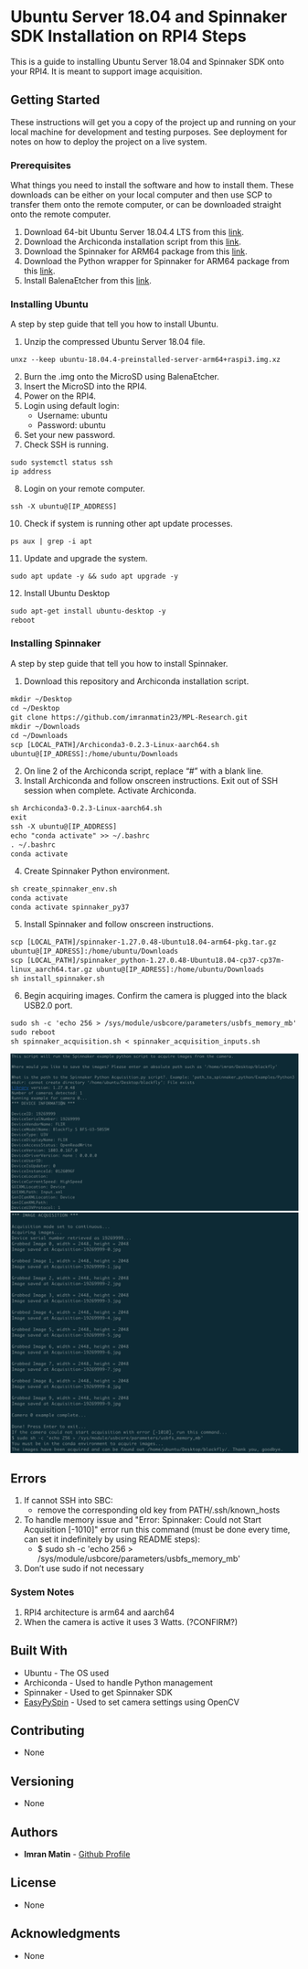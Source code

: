# Ubuntu Server 18.04 and Spinnaker SDK Installation on RPI4 Steps

This is a guide to installing Ubuntu Server 18.04 and Spinnaker SDK onto your RPI4. It is meant to support
image acquisition.

## Getting Started

These instructions will get you a copy of the project up and running on your local machine for development and testing purposes. See deployment for notes on how to deploy the project on a live system.

### Prerequisites

What things you need to install the software and how to install them. These downloads can be either on your local computer
and then use SCP to transfer them onto the remote computer, or can be downloaded straight onto the remote computer.

1. Download 64-bit Ubuntu Server 18.04.4 LTS from this [link](https://ubuntu.com/download/raspberry-pi/thank-you?version=18.04.4&architecture=arm64+raspi3).
2. Download the Archiconda installation script from this [link](https://github.com/Archiconda/build-tools/releases).
3. Download the Spinnaker for ARM64 package from this [link](https://flir.app.boxcn.net/v/SpinnakerSDK/file/546291925389).
4. Download the Python wrapper for Spinnaker for ARM64 package from this [link](https://flir.app.boxcn.net/v/SpinnakerSDK/file/546280393001).
5. Install BalenaEtcher from this [link](https://www.balena.io/etcher/).


### Installing Ubuntu

A step by step guide that tell you how to install Ubuntu.

1. Unzip the compressed Ubuntu Server 18.04 file.
```
unxz --keep ubuntu-18.04.4-preinstalled-server-arm64+raspi3.img.xz
```
2. Burn the .img onto the MicroSD using BalenaEtcher.
3. Insert the MicroSD into the RPI4.
4. Power on the RPI4.
5. Login using default login:
    - Username: ubuntu
    - Password: ubuntu
6. Set your new password.
7. Check SSH is running.
```
sudo systemctl status ssh
ip address
```
8. Login on your remote computer.
```
ssh -X ubuntu@[IP_ADDRESS]
```
10. Check if system is running other apt update processes.
```
ps aux | grep -i apt
```
11. Update and upgrade the system.
```
sudo apt update -y && sudo apt upgrade -y
```
12. Install Ubuntu Desktop
```
sudo apt-get install ubuntu-desktop -y
reboot
```


### Installing Spinnaker

A step by step guide that tell you how to install Spinnaker.

1. Download this repository and Archiconda installation script.
```
mkdir ~/Desktop
cd ~/Desktop
git clone https://github.com/imranmatin23/MPL-Research.git
mkdir ~/Downloads
cd ~/Downloads
scp [LOCAL_PATH]/Archiconda3-0.2.3-Linux-aarch64.sh ubuntu@[IP_ADRESS]:/home/ubuntu/Downloads 
```
2. On line 2 of the Archiconda script, replace “#” with a blank line.
3. Install Archiconda and follow onscreen instructions. Exit out of SSH session when complete. Activate Archiconda.
```
sh Archiconda3-0.2.3-Linux-aarch64.sh
exit
ssh -X ubuntu@[IP_ADDRESS]
echo "conda activate" >> ~/.bashrc
. ~/.bashrc
conda activate
```
4. Create Spinnaker Python environment.
```
sh create_spinnaker_env.sh
conda activate
conda activate spinnaker_py37
```
5. Install Spinnaker and follow onscreen instructions.
```
scp [LOCAL_PATH]/spinnaker-1.27.0.48-Ubuntu18.04-arm64-pkg.tar.gz ubuntu@[IP_ADRESS]:/home/ubuntu/Downloads
scp [LOCAL_PATH]/spinnaker_python-1.27.0.48-Ubuntu18.04-cp37-cp37m-linux_aarch64.tar.gz ubuntu@[IP_ADRESS]:/home/ubuntu/Downloads
sh install_spinnaker.sh
```
6. Begin acquiring images. Confirm the camera is plugged into the black USB2.0 port.
```
sudo sh -c 'echo 256 > /sys/module/usbcore/parameters/usbfs_memory_mb'
sudo reboot
sh spinnaker_acquisition.sh < spinnaker_acquisition_inputs.sh
```

![Example Camera Acquisition Output 1](images/example_acquisition1.png)
![Example Camera Acquisition Output 2](images/example_acquisition2.png)

## Errors

1. If cannot SSH into SBC:
    - remove the corresponding old key from PATH/.ssh/known_hosts
2. To handle memory issue and "Error: Spinnaker: Could not Start Acquisition [-1010]" error run this command (must be done every time, can set it indefinitely by using README steps):
    - $ sudo sh -c 'echo 256 > /sys/module/usbcore/parameters/usbfs_memory_mb'
3. Don’t use sudo if not necessary

### System Notes

1. RPI4 architecture is arm64 and aarch64
2. When the camera is active it uses 3 Watts. (?CONFIRM?)

## Built With

* Ubuntu - The OS used
* Archiconda - Used to handle Python management
* Spinnaker - Used to get Spinnaker SDK
* [EasyPySpin](https://github.com/elerac/EasyPySpin) - Used to set camera settings using OpenCV

## Contributing

* None

## Versioning

* None

## Authors

* **Imran Matin** - [Github Profile](https://github.com/imranmatin23)

## License

* None

## Acknowledgments

* None


